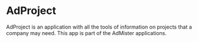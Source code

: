 # AdProject

AdProject is an application with all the tools of information on projects that a company may need. This app is part of the AdMister applications.

